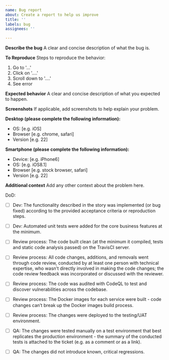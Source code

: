 ```yaml
---
name: Bug report
about: Create a report to help us improve
title: ''
labels: bug
assignees: ''

---
```


**Describe the bug**
A clear and concise description of what the bug is.

**To Reproduce**
Steps to reproduce the behavior:
1. Go to '...'
2. Click on '....'
3. Scroll down to '....'
4. See error

**Expected behavior**
A clear and concise description of what you expected to happen.

**Screenshots**
If applicable, add screenshots to help explain your problem.

**Desktop (please complete the following information):**
 - OS: [e.g. iOS]
 - Browser [e.g. chrome, safari]
 - Version [e.g. 22]

**Smartphone (please complete the following information):**
 - Device: [e.g. iPhone6]
 - OS: [e.g. iOS8.1]
 - Browser [e.g. stock browser, safari]
 - Version [e.g. 22]

**Additional context**
Add any other context about the problem here.

DoD:
- [ ] Dev: The functionality described in the story was implemented (or bug fixed) according to the provided acceptance criteria or reproduction steps.

- [ ] Dev: Automated unit tests were added for the core business features at the minimum.

- [ ] Review process: The code built clean (at the minimum it compiled, tests and static code analysis passed) on the TravisCI server.

- [ ] Review process: All code changes, additions, and removals went through code review, conducted by at least one person with technical expertise, who wasn’t directly involved in making the code changes; the code review feedback was incorporated or discussed with the reviewer.

- [ ] Review process: The code was audited with CodeQL to test and discover vulnerabilities across the  codebase.

- [ ] Review process: The Docker images for each service were built - code changes can’t break up the Docker images build process.

- [ ] Review process: The changes were deployed to the testing/UAT environment.

- [ ] QA: The changes were tested manually on a test environment that best replicates the production environment - the summary of the conducted tests is attached to the ticket (e.g. as a comment or as a link).

- [ ] QA: The changes did not introduce known, critical regressions.
